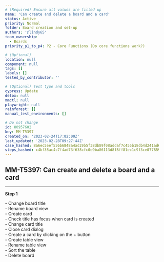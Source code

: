 ```yaml
---
# (Required) Ensure all values are filled up
name: 'Can create and delete a board and a card'
status: Active
priority: Normal
folder: Board creation and set-up
authors: '@lindy65'
team_ownership:
  - Boards
priority_p1_to_p4: P2 - Core Functions (Do core functions work?)

# (Optional)
location: null
component: null
tags: []
labels: []
tested_by_contributor: ''

# (Optional) Test type and tools
cypress: Update
detox: null
mmctl: null
playwright: null
rainforest: []
manual_test_environments: []

# Do not change
id: 80957602
key: MM-T5397
created_on: '2023-02-24T17:02:09Z'
last_updated: '2023-02-28T09:27:44Z'
case_hashed: 8a6ec5eef556b6848a4ad29b5f38db89f08addaf7c455b18db4d241ad69e6ceea657b25084d71a9eb23986ba8c1e2f64
steps_hashed: c4bf38ac4c7f4ad73f638cfc0e9ba86113d8f8ff81ec1c9f3ce077859b38a2ae3c7075a3c93dbbfd65122ec2aa625915
---
```


<!-- (Auto-generated) Based on frontmatter's "key" and "name" -->

## MM-T5397: Can create and delete a board and a card

---

**Step 1**

\- Change board title\
\- Rename board view\
\- Create card\
\- Check title has focus when card is created\
\- Change card title\
\- Close card dialog\
\- Create a card by clicking on the + button\
\- Create table view\
\- Rename table view\
\- Sort the table\
\- Delete board
